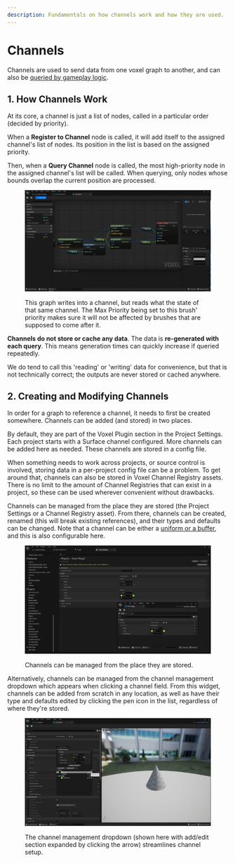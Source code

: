 ```yaml
---
description: Fundamentals on how channels work and how they are used.
---
```


# Channels

Channels are used to send data from one voxel graph to another, and can also be [queried by gameplay logic](blueprints/querying-voxel-graphs.md).

## 1. How Channels Work

At its core, a channel is just a list of nodes, called in a particular order (decided by priority).&#x20;

When a **Register to Channel** node is called, it will add itself to the assigned channel's list of nodes. Its position in the list is based on the assigned priority.&#x20;

Then, when a **Query Channel** node is called, the most high-priority node in the assigned channel's list will be called. When querying, only nodes whose bounds overlap the current position are processed.

<figure><img src="../.gitbook/assets/image (136).png" alt=""><figcaption><p>This graph writes into a channel, but reads what the state of that same channel. The Max Priority being set to this brush' priority makes sure it will not be affected by brushes that are supposed to come after it. </p></figcaption></figure>

**Channels do not store or cache any data**. The data is **re-generated with each query**. This means generation times can quickly increase if queried repeatedly.

We do tend to call this 'reading' or 'writing' data for convenience, but that is not technically correct; the outputs are never stored or cached anywhere.

## 2. Creating and Modifying Channels

In order for a graph to reference a channel, it needs to first be created somewhere. Channels can be added (and stored) in two places.&#x20;

By default, they are part of the Voxel Plugin section in the Project Settings. Each project starts with a Surface channel configured. More channels can be added here as needed. These channels are stored in a config file.

When something needs to work across projects, or source control is involved, storing data in a per-project config file can be a problem. To get around that, channels can also be stored in Voxel Channel Registry assets. There is no limit to the amount of Channel Registries that can exist in a project, so these can be used wherever convenient without drawbacks. &#x20;

Channels can be managed from the place they are stored (the Project Settings or a Channel Registry asset). From there, channels can be created, renamed (this will break existing references), and their types and defaults can be changed. Note that a channel can be either a [uniform or a buffer](using-graphs/buffers-and-uniforms.md), and this is also configurable here.

<figure><img src="../.gitbook/assets/image (8) (1) (1) (1).png" alt=""><figcaption><p>Channels can be managed from the place they are stored.</p></figcaption></figure>

Alternatively, channels can be managed from the channel management dropdown which appears when clicking a channel field. From this widget, channels can be added from scratch in any location, as well as have their type and defaults edited by clicking the pen icon in the list, regardless of where they're stored.&#x20;

<figure><img src="../.gitbook/assets/image (9) (1) (1).png" alt=""><figcaption><p>The channel management dropdown (shown here with add/edit section expanded by clicking the arrow) streamlines channel setup.</p></figcaption></figure>
